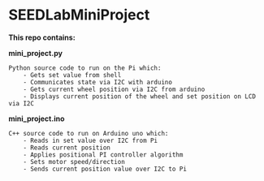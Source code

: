 # SEEDLabMiniProject

**This repo contains:**

**mini_project.py**

    Python source code to run on the Pi which:
        - Gets set value from shell
        - Communicates state via I2C with arduino
        - Gets current wheel position via I2C from arduino
        - Displays current position of the wheel and set position on LCD via I2C
        
**mini_project.ino**

    C++ source code to run on Arduino uno which: 
        - Reads in set value over I2C from Pi
        - Reads current position
        - Applies positional PI controller algorithm
        - Sets motor speed/direction
        - Sends current position value over I2C to Pi
